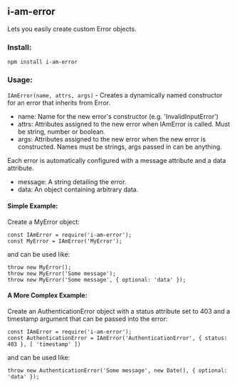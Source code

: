 ## i-am-error
Lets you easily create custom Error objects.

### Install:
```
npm install i-am-error
```

### Usage:
`IAmError(name, attrs, args)` - Creates a dynamically named constructor for an error that inherits from Error.
- name: Name for the new error's constructor (e.g. 'InvalidInputError')
- attrs: Attributes assigned to the new error when IAmError is called. Must be string, number or boolean.
- args: Attributes assigned to the new error when the new error is constructed. Names must be strings, args passed in can be anything.

Each error is automatically configured with a message attribute and a data attribute.
- message: A string detailing the error.
- data: An object containing arbitrary data.

#### Simple Example: 
Create a MyError object:
```
const IAmError = require('i-am-error');
const MyError = IAmError('MyError');
```
and can be used like:
```
throw new MyError();
throw new MyError('Some message');
throw new MyError('Some message', { optional: 'data' });
```

#### A More Complex Example: 
Create an AuthenticationError object with a status attribute set to 403 and a timestamp argument that can be passed into the error:
```
const IAmError = require('i-am-error');
const AuthenticationError = IAmError('AuthenticationError', { status: 403 }, [ 'timestamp' ])
```
and can be used like:
```
throw new AuthenticationError('Some message', new Date(), { optional: 'data' });
```
